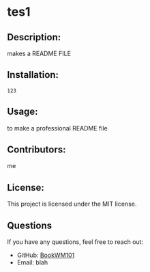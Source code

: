 
# tes1

## Description:
makes a README FILE

## Installation:
```
123
```

## Usage:
to make a professional README file

## Contributors:
me

## License:
This project is licensed under the MIT license.


## Questions
If you have any questions, feel free to reach out:
- GitHub: [BookWM101](https://github.com/BookWM101)
- Email: blah
